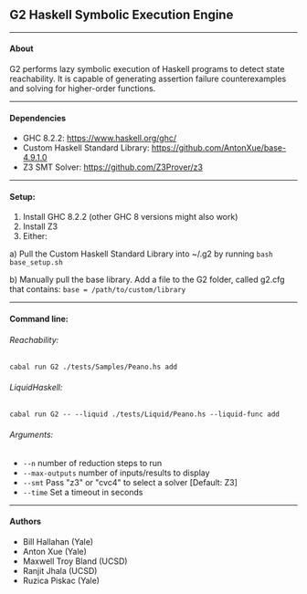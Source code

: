 ## G2 Haskell Symbolic Execution Engine
---
#### About
G2 performs lazy symbolic execution of Haskell programs to detect state reachability.
It is capable of generating assertion failure counterexamples and solving for higher-order functions.

---

#### Dependencies
* GHC 8.2.2: https://www.haskell.org/ghc/
* Custom Haskell Standard Library: https://github.com/AntonXue/base-4.9.1.0
* Z3 SMT Solver: https://github.com/Z3Prover/z3

---
#### Setup:
1) Install GHC 8.2.2 (other GHC 8 versions might also work)
2) Install Z3
3) Either:

  a) Pull the Custom Haskell Standard Library into ~/.g2 by running `bash base_setup.sh` 

  b) Manually pull the base library.  Add a file to the G2 folder, called g2.cfg that contains:
		`base = /path/to/custom/library`


---
#### Command line:

###### Reachability:

`cabal run G2 ./tests/Samples/Peano.hs add`

###### LiquidHaskell:

`cabal run G2 -- --liquid ./tests/Liquid/Peano.hs --liquid-func add`

###### Arguments:

* `--n` number of reduction steps to run
* `--max-outputs` number of inputs/results to display
* `--smt` Pass "z3" or "cvc4" to select a solver [Default: Z3]
* `--time` Set a timeout in seconds

---

#### Authors
* Bill Hallahan (Yale)
* Anton Xue (Yale)
* Maxwell Troy Bland (UCSD)
* Ranjit Jhala (UCSD)
* Ruzica Piskac (Yale)
